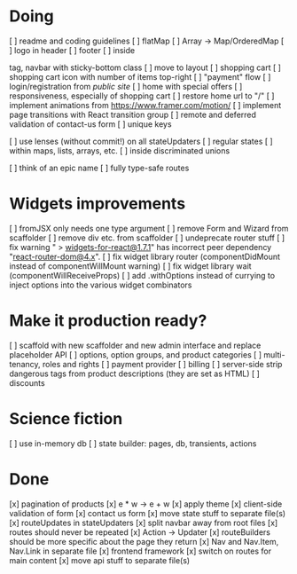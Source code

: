 # Doing
[ ] readme and coding guidelines
  [ ] flatMap
  [ ] Array -> Map/OrderedMap
[ ] logo in header
[ ] footer
  [ ] inside <footer> tag, navbar with sticky-bottom class
  [ ] move to layout
[ ] shopping cart
  [ ] shopping cart icon with number of items top-right
  [ ] "payment" flow
[ ] login/registration from _public site_
[ ] home with special offers
[ ] responsiveness, especially of shopping cart
[ ] restore home url to "/"
[ ] implement animations from https://www.framer.com/motion/
[ ] implement page transitions with React transition group
[ ] remote and deferred validation of contact-us form
[ ] unique keys

[ ] use lenses (without commit!) on all stateUpdaters
  [ ] regular states
  [ ] within maps, lists, arrays, etc.
  [ ] inside discriminated unions

[ ] think of an epic name
[ ] fully type-safe routes


# Widgets improvements
  [ ] fromJSX only needs one type argument
  [ ] remove Form and Wizard from scaffolder
  [ ] remove div etc. from scaffolder
  [ ] undeprecate router stuff
  [ ] fix warning " > widgets-for-react@1.7.1" has incorrect peer dependency "react-router-dom@4.x".
  [ ] fix widget library router (componentDidMount instead of componentWillMount warning)
  [ ] fix widget library wait (componentWillReceiveProps)
  [ ] add .withOptions instead of currying to inject options into the various widget combinators


# Make it production ready?
  [ ] scaffold with new scaffolder and new admin interface and replace placeholder API
  [ ] options, option groups, and product categories
  [ ] multi-tenancy, roles and rights
  [ ] payment provider
  [ ] billing
  [ ] server-side strip dangerous tags from product descriptions (they are set as HTML)
  [ ] discounts


# Science fiction
[ ] use in-memory db
[ ] state builder: pages, db, transients, actions


# Done
[x] pagination of products
[x] e * w -> e + w
[x] apply theme
[x] client-side validation of form
[x] contact us form
[x] move state stuff to separate file(s)
[x] routeUpdates in stateUpdaters
[x] split navbar away from root files
[x] routes should never be repeated
[x] Action -> Updater
[x] routeBuilders should be more specific about the page they return
[x] Nav and Nav.Item, Nav.Link in separate file
[x] frontend framework
[x] switch on routes for main content
[x] move api stuff to separate file(s)

